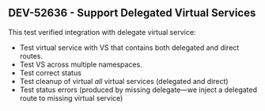 ## DEV-52636 - Support Delegated Virtual Services

This test verified integration with delegate virtual service:

- Test virtual service with VS that contains both delegated and direct routes.
- Test VS across multiple namespaces.
- Test correct status
- Test cleanup of virtual *all* virtual services (delegated and direct)
- Test status errors (produced by missing delegate—we inject a delegated route to missing virtual
  service)
